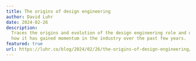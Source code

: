 ```yaml
---
title: The origins of design engineering
author: David Luhr
date: 2024-02-26
description:
  Traces the origins and evolution of the design engineering role and discusses
  how it has gained momentum in the industry over the past few years.
featured: true
url: https://luhr.co/blog/2024/02/26/the-origins-of-design-engineering/
---
```

